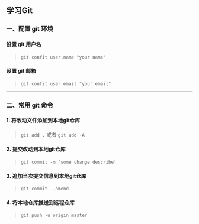 ## 学习Git

### 一、配置 git 环境
#### 设置 git 用户名
>`git confit user.name "your name"`
#### 设置 git 邮箱
>`git confit user.email "your email"`

---

### 二、常用 git 命令
#### 1. 将改动文件添加到本地git仓库
>`git add .` 或者 `git add -A`
#### 2. 提交改动到本地git仓库
>`git commit -m 'some change describe'`
#### 3. 追加当次提交信息到本地git仓库
>`git commit --amend`
#### 4. 将本地仓库推送到远程仓库
>`git push -u origin master`
